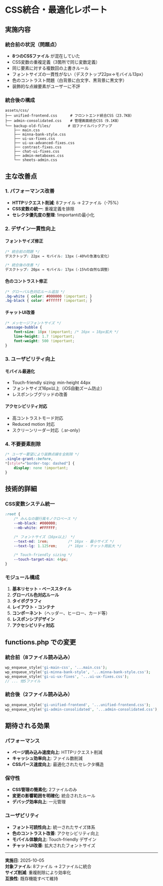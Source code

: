 # CSS統合・最適化レポート

## 実施内容

### 統合前の状況（問題点）
- **8つのCSSファイル** が混在していた
- CSS変数の重複定義（3箇所で同じ変数定義）
- 同じ要素に対する複数回の上書きルール
- フォントサイズの一貫性がない（デスクトップ22px→モバイル13px）
- 色のコントラスト問題（白背景に白文字、黒背景に黒文字）
- 装飾的な点線要素がユーザーに不評

### 統合後の構成
```
assets/css/
├── unified-frontend.css      # フロントエンド統合CSS（23.7KB）
├── admin-consolidated.css    # 管理画面統合CSS（9.1KB）
└── backup-old-files/        # 旧ファイルバックアップ
    ├── main.css
    ├── minna-bank-style.css
    ├── ui-ux-fixes.css
    ├── ui-ux-advanced-fixes.css
    ├── contrast-fixes.css
    ├── chat-ui-fixes.css
    ├── admin-metaboxes.css
    └── sheets-admin.css
```

## 主な改善点

### 1. パフォーマンス改善
- **HTTPリクエスト削減**: 8ファイル → 2ファイル（-75%）
- **CSS変数の統一**: 重複定義を排除
- **セレクタ優先度の整理**: !importantの最小化

### 2. デザイン一貫性向上

#### フォントサイズ修正
```css
/* 統合前の問題 */
デスクトップ: 22px → モバイル: 13px（-40%の急激な変化）

/* 統合後の改善 */
デスクトップ: 20px → モバイル: 17px（-15%の自然な調整）
```

#### 色のコントラスト修正
```css
/* グローバル色対応ルール追加 */
.bg-white { color: #000000 !important; }
.bg-black { color: #ffffff !important; }
```

#### チャットUI改善
```css
/* メッセージフォントサイズ */
.message-bubble {
    font-size: 18px !important; /* 16px → 18px拡大 */
    line-height: 1.7 !important;
    font-weight: 500 !important;
}
```

### 3. ユーザビリティ向上

#### モバイル最適化
- Touch-friendly sizing: min-height 44px
- フォントサイズ16px以上（iOS自動ズーム防止）
- レスポンシブグリッドの改善

#### アクセシビリティ対応
- 高コントラストモード対応
- Reduced motion 対応
- スクリーンリーダー対応（.sr-only）

### 4. 不要要素削除
```css
/* ユーザー要望により装飾点線を全削除 */
.single-grant::before,
*[style*="border-top: dashed"] {
    display: none !important;
}
```

## 技術的詳細

### CSS変数システム統一
```css
:root {
    /* みんなの銀行風モノクロベース */
    --mb-black: #000000;
    --mb-white: #FFFFFF;
    
    /* フォントサイズ（16px以上） */
    --text-md: 1rem;         /* 16px - 最小サイズ */
    --text-lg: 1.125rem;     /* 18px - チャット用拡大 */
    
    /* Touch-friendly sizing */
    --touch-target-min: 44px;
}
```

### モジュール構成
1. **基本リセット・ベーススタイル**
2. **グローバル色対応ルール**
3. **タイポグラフィ**
4. **レイアウト・コンテナ**
5. **コンポーネント**（ヘッダー、ヒーロー、カード等）
6. **レスポンシブデザイン**
7. **アクセシビリティ対応**

## functions.php での変更

### 統合前（8ファイル読み込み）
```php
wp_enqueue_style('gi-main-css', '...main.css');
wp_enqueue_style('gi-minna-bank-style', '...minna-bank-style.css');
wp_enqueue_style('gi-ui-ux-fixes', '...ui-ux-fixes.css');
// ... 他5ファイル
```

### 統合後（2ファイル読み込み）
```php
wp_enqueue_style('gi-unified-frontend', '...unified-frontend.css');
wp_enqueue_style('gi-admin-consolidated', '...admin-consolidated.css'); // 管理画面のみ
```

## 期待される効果

### パフォーマンス
- **ページ読み込み速度向上**: HTTPリクエスト削減
- **キャッシュ効率向上**: ファイル数削減
- **CSSパース速度向上**: 最適化されたセレクタ構造

### 保守性
- **CSS管理の簡素化**: 2ファイルのみ
- **変更の影響範囲を明確化**: 統合されたルール
- **デバッグ効率向上**: 一元管理

### ユーザビリティ
- **フォント可読性向上**: 統一されたサイズ体系
- **色のコントラスト改善**: アクセシビリティ向上
- **モバイル体験向上**: Touch-friendly デザイン
- **チャットUI改善**: 拡大されたフォントサイズ

---

**実施日**: 2025-10-05  
**対象ファイル**: 8ファイル → 2ファイルに統合  
**サイズ削減**: 重複削除により効率化  
**互換性**: 既存機能すべて維持